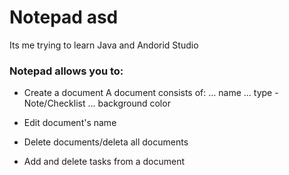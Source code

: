 # Notepad asd
Its me trying to learn Java and Andorid Studio

### Notepad allows you to:
* Create a document
A document consists of:
 ... name
 ... type - Note/Checklist
 ... background color
  
* Edit document's name
* Delete documents/deleta all documents
* Add and delete tasks from a document
